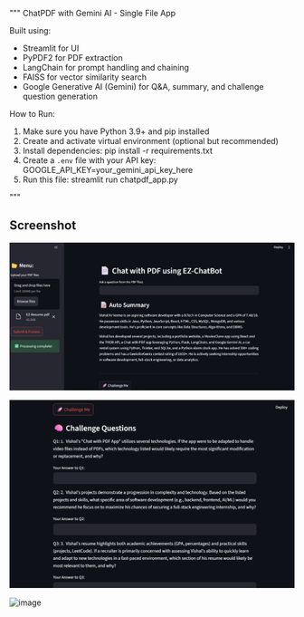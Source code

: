 """
ChatPDF with Gemini AI - Single File App

Built using:
- Streamlit for UI
- PyPDF2 for PDF extraction
- LangChain for prompt handling and chaining
- FAISS for vector similarity search
- Google Generative AI (Gemini) for Q&A, summary, and challenge question generation

How to Run:
1. Make sure you have Python 3.9+ and pip installed
2. Create and activate virtual environment (optional but recommended)
3. Install dependencies: pip install -r requirements.txt
4. Create a `.env` file with your API key:
   GOOGLE_API_KEY=your_gemini_api_key_here
5. Run this file:
   streamlit run chatpdf_app.py

"""
## Screenshot
![image](https://github.com/vishalkrverma/ChatWithPdf/blob/master/ScreenShots/Screenshot%202025-07-08%20012803.png)

![image](https://github.com/vishalkrverma/ChatWithPdf/blob/master/ScreenShots/Screenshot%202025-07-08%20012827.png)

![image](https://github.com/vishalkrverma/ChatWithPdf/blob/master/ScreenShots/Screenshot%202025-07-08%20012828.png)

